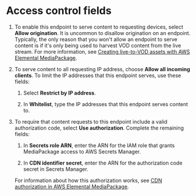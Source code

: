# Access control fields<a name="endpoints-dash-access-control"></a>

1. To enable this endpoint to serve content to requesting devices, select **Allow origination**\. It is uncommon to disallow origination on an endpoint\. Typically, the only reason that you won't allow an endpoint to serve content is if it's only being used to harvest VOD content from the live stream\. For more information, see [Creating live\-to\-VOD assets with AWS Elemental MediaPackage](ltov.md)\.

1. To serve content to all requesting IP address, choose **Allow all incoming clients**\. To limit the IP addresses that this endpoint serves, use these fields:

   1. Select **Restrict by IP address**\.

   1. In **Whitelist**, type the IP addresses that this endpoint serves content to\.

1. To require that content requests to this endpoint include a valid authorization code, select **Use authorization**\. Complete the remaining fields:

   1. In **Secrets role ARN**, enter the ARN for the IAM role that grants MediaPackage access to AWS Secrets Manager\.

   1. In **CDN identifier secret**, enter the ARN for the authorization code secret in Secrets Manager\.

   For information about how this authorization works, see [CDN authorization in AWS Elemental MediaPackage](cdn-auth.md)\.